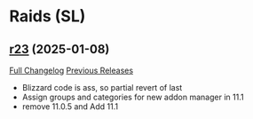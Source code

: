 # <DBM Mod> Raids (SL)

## [r23](https://github.com/DeadlyBossMods/DBM-Shadowlands/tree/r23) (2025-01-08)
[Full Changelog](https://github.com/DeadlyBossMods/DBM-Shadowlands/compare/r22...r23) [Previous Releases](https://github.com/DeadlyBossMods/DBM-Shadowlands/releases)

- Blizzard code is ass, so partial revert of last  
- Assign groups and categories for new addon manager in 11.1  
- remove 11.0.5 and Add 11.1  
